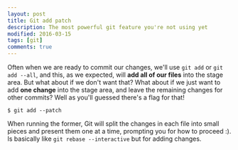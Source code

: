 ```yaml
---
layout: post
title: Git add patch
description: The most powerful git feature you're not using yet
modified: 2016-03-15
tags: [git]
comments: true
---
```



Often when we are ready to commit our changes, we'll use `git add` or `git add --all`, and this, as we expected, will **add all of our files** into the stage area. But what about if we don't want that? What about if we just want to add **one change** into the stage area, and leave the remaining changes for other commits? Well as you'll guessed there's a flag for that!

```
$ git add --patch
```

When running the former, Git will split the changes in each file into small pieces and present them one at a time, prompting you for how to proceed :). Is basically like `git rebase --interactive` but for adding changes. 
